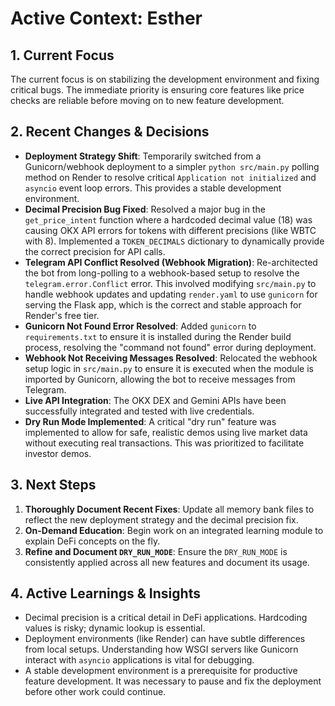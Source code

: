 # Active Context: Esther

## 1. Current Focus
The current focus is on stabilizing the development environment and fixing critical bugs. The immediate priority is ensuring core features like price checks are reliable before moving on to new feature development.

## 2. Recent Changes & Decisions
- **Deployment Strategy Shift**: Temporarily switched from a Gunicorn/webhook deployment to a simpler `python src/main.py` polling method on Render to resolve critical `Application not initialized` and `asyncio` event loop errors. This provides a stable development environment.
- **Decimal Precision Bug Fixed**: Resolved a major bug in the `get_price_intent` function where a hardcoded decimal value (18) was causing OKX API errors for tokens with different precisions (like WBTC with 8). Implemented a `TOKEN_DECIMALS` dictionary to dynamically provide the correct precision for API calls.
- **Telegram API Conflict Resolved (Webhook Migration)**: Re-architected the bot from long-polling to a webhook-based setup to resolve the `telegram.error.Conflict` error. This involved modifying `src/main.py` to handle webhook updates and updating `render.yaml` to use `gunicorn` for serving the Flask app, which is the correct and stable approach for Render's free tier.
- **Gunicorn Not Found Error Resolved**: Added `gunicorn` to `requirements.txt` to ensure it is installed during the Render build process, resolving the "command not found" error during deployment.
- **Webhook Not Receiving Messages Resolved**: Relocated the webhook setup logic in `src/main.py` to ensure it is executed when the module is imported by Gunicorn, allowing the bot to receive messages from Telegram.
- **Live API Integration**: The OKX DEX and Gemini APIs have been successfully integrated and tested with live credentials.
- **Dry Run Mode Implemented**: A critical "dry run" feature was implemented to allow for safe, realistic demos using live market data without executing real transactions. This was prioritized to facilitate investor demos.

## 3. Next Steps
1.  **Thoroughly Document Recent Fixes**: Update all memory bank files to reflect the new deployment strategy and the decimal precision fix.
2.  **On-Demand Education**: Begin work on an integrated learning module to explain DeFi concepts on the fly.
3.  **Refine and Document `DRY_RUN_MODE`**: Ensure the `DRY_RUN_MODE` is consistently applied across all new features and document its usage.

## 4. Active Learnings & Insights
- Decimal precision is a critical detail in DeFi applications. Hardcoding values is risky; dynamic lookup is essential.
- Deployment environments (like Render) can have subtle differences from local setups. Understanding how WSGI servers like Gunicorn interact with `asyncio` applications is vital for debugging.
- A stable development environment is a prerequisite for productive feature development. It was necessary to pause and fix the deployment before other work could continue.
